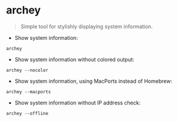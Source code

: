 # archey

> Simple tool for stylishly displaying system information.

- Show system information:

`archey`

- Show system information without colored output:

`archey --nocolor`

- Show system information, using MacPorts instead of Homebrew:

`archey --macports`

- Show system information without IP address check:

`archey --offline`
